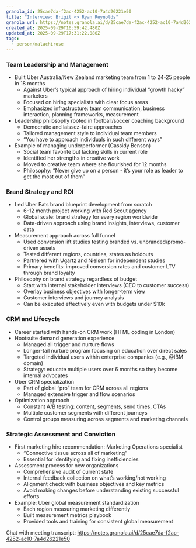 ```yaml
---
granola_id: 25cae7da-f2ac-4252-ac10-7a4d26221e50
title: "Interview: Brigit <> Ryan Reynolds"
granola_url: https://notes.granola.ai/d/25cae7da-f2ac-4252-ac10-7a4d26221e50
created_at: 2025-09-29T16:59:42.480Z
updated_at: 2025-09-29T17:31:22.080Z
tags:
  - person/malachirose
---
```


### Team Leadership and Management

- Built Uber Australia/New Zealand marketing team from 1 to 24-25 people in 18 months
  - Against Uber’s typical approach of hiring individual “growth hacky” marketers
  - Focused on hiring specialists with clear focus areas
  - Emphasized infrastructure: team communication, business interaction, planning frameworks, measurement
- Leadership philosophy rooted in football/soccer coaching background
  - Democratic and laissez-faire approaches
  - Tailored management style to individual team members
  - “You have to approach individuals in such different ways”
- Example of managing underperformer (Cassidy Benson)
  - Social team favorite but lacking skills in current role
  - Identified her strengths in creative work
  - Moved to creative team where she flourished for 12 months
  - Philosophy: “Never give up on a person - it’s your role as leader to get the most out of them”

### Brand Strategy and ROI

- Led Uber Eats brand blueprint development from scratch
  - 6-12 month project working with Red Scout agency
  - Global scale: brand strategy for every region worldwide
  - Data-driven approach using brand insights, interviews, customer data
- Measurement approach across full funnel
  - Used conversion lift studies testing branded vs. unbranded/promo-driven assets
  - Tested different regions, countries, states as holdouts
  - Partnered with Ugartz and Nielsen for independent studies
  - Primary benefits: improved conversion rates and customer LTV through brand loyalty
- Philosophy on brand strategy regardless of budget
  - Start with internal stakeholder interviews (CEO to customer success)
  - Overlay business objectives with longer-term view
  - Customer interviews and journey analysis
  - Can be executed effectively even with budgets under $10k

### CRM and Lifecycle

- Career started with hands-on CRM work (HTML coding in London)
- Hootsuite demand generation experience
  - Managed all trigger and nurture flows
  - Longer-tail nurture program focusing on education over direct sales
  - Targeted individual users within enterprise companies (e.g., @IBM domain)
  - Strategy: educate multiple users over 6 months so they become internal advocates
- Uber CRM specialization
  - Part of global “pro” team for CRM across all regions
  - Managed extensive trigger and flow scenarios
- Optimization approach
  - Constant A/B testing: content, segments, send times, CTAs
  - Multiple customer segments with different journeys
  - Control groups measuring across segments and marketing channels

### Strategic Assessment and Conviction

- First marketing hire recommendation: Marketing Operations specialist
  - “Connective tissue across all of marketing”
  - Essential for identifying and fixing inefficiencies
- Assessment process for new organizations
  - Comprehensive audit of current state
  - Internal feedback collection on what’s working/not working
  - Alignment check with business objectives and key metrics
  - Avoid making changes before understanding existing successful efforts
- Example: Uber global measurement standardization
  - Each region measuring marketing differently
  - Built measurement metrics playbook
  - Provided tools and training for consistent global measurement

Chat with meeting transcript: https://notes.granola.ai/d/25cae7da-f2ac-4252-ac10-7a4d26221e50


